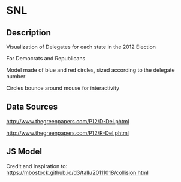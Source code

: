 # SNL

## Description
Visualization of Delegates for each state in the 2012 Election

For Democrats and Republicans

Model made of blue and red circles, sized according to the delegate number

Circles bounce around mouse for interactivity

## Data Sources
http://www.thegreenpapers.com/P12/D-Del.phtml

http://www.thegreenpapers.com/P12/R-Del.phtml

## JS Model
Credit and Inspiration to: https://mbostock.github.io/d3/talk/20111018/collision.html